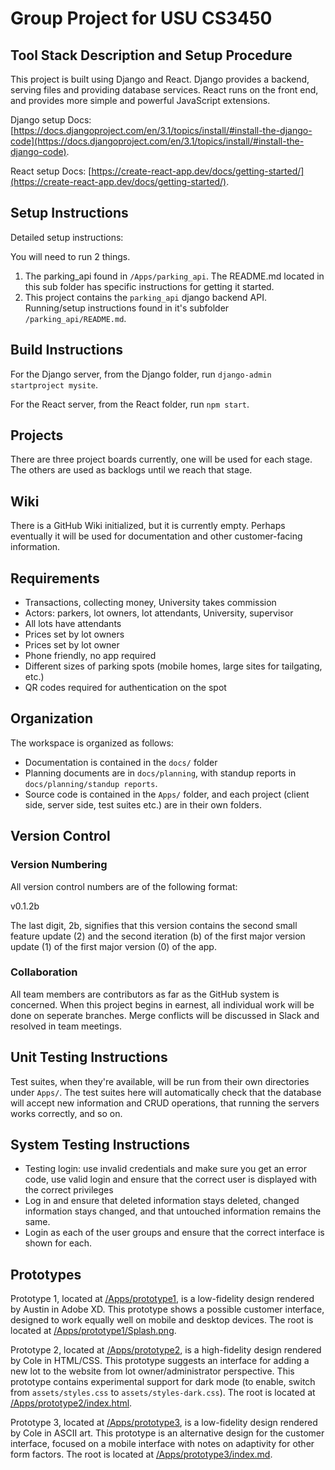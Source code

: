 # Group Project for USU CS3450

## Tool Stack Description and Setup Procedure

This project is built using Django and React. Django provides a backend, serving
files and providing database services. React runs on the front end, and provides
more simple and powerful JavaScript extensions.

Django setup Docs:
[https://docs.djangoproject.com/en/3.1/topics/install/#install-the-django-code](https://docs.djangoproject.com/en/3.1/topics/install/#install-the-django-code).

React setup Docs:
 [https://create-react-app.dev/docs/getting-started/](https://create-react-app.dev/docs/getting-started/).

## Setup Instructions

Detailed setup instructions:

You will need to run 2 things.

1. The parking_api found in ```/Apps/parking_api```. The README.md located in 
   this sub folder has specific instructions for getting it started.
2. This project contains the `parking_api` django backend API. Running/setup
   instructions found in it's subfolder ```/parking_api/README.md```. 

## Build Instructions

For the Django server, from the Django folder, run ```django-admin startproject
mysite```.

For the React server, from the React folder, run ```npm start```.

## Projects

There are three project boards currently, one will be used for each stage. The others are used as backlogs until we reach that stage.

## Wiki

There is a GitHub Wiki initialized, but it is currently empty. Perhaps eventually
it will be used for documentation and other customer-facing information.

## Requirements

 - Transactions, collecting money, University takes commission
 - Actors: parkers, lot owners, lot attendants, University, supervisor
 - All lots have attendants
 - Prices set by lot owners
 - Prices set by lot owner
 - Phone friendly, no app required
 - Different sizes of parking spots (mobile homes, large sites for tailgating, etc.)
 - QR codes required for authentication on the spot

## Organization

The workspace is organized as follows:

 - Documentation is contained in the ```docs/``` folder
 - Planning documents are in ```docs/planning```, with standup reports
   in ```docs/planning/standup reports```.
 - Source code is contained in the ```Apps/``` folder, and each project (client
   side, server side, test suites etc.) are in their own folders.

## Version Control

### Version Numbering

All version control numbers are of the following format:

v0.1.2b

The last digit, 2b, signifies that this version contains the second small
feature update (2) and the second iteration (b) of the first major version
update (1) of the first major version (0) of the app.

### Collaboration

All team members are contributors as far as the GitHub system is concerned. When
this project begins in earnest, all individual work will be done on seperate
branches. Merge conflicts will be discussed in Slack and resolved in team
meetings.

## Unit Testing Instructions

Test suites, when they're available, will be run from their own directories
under ```Apps/```. The test suites here will automatically check that the database
will accept new information and CRUD operations, that running the servers works
correctly, and so on.

## System Testing Instructions

 - Testing login: use invalid credentials and make sure you get an error code,
   use valid login and ensure that the correct user is displayed with the correct
   privileges
 - Log in and ensure that deleted information stays deleted, changed information
   stays changed, and that untouched information remains the same.
 - Login as each of the user groups and ensure that the correct interface is shown
   for each.

## Prototypes

Prototype 1, located at [/Apps/prototype1](https://github.com/colewebb/group-8/tree/master/Apps/prototype1),
is a low-fidelity design rendered by Austin in Adobe XD. This prototype shows a
possible customer interface, designed to work equally well on mobile and desktop
devices. The root is located at
[/Apps/prototype1/Splash.png](https://github.com/colewebb/group-8/tree/master/Apps/prototype1/Splash.png).

Prototype 2, located at [/Apps/prototype2](https://github.com/colewebb/group-8/tree/master/Apps/prototype2),
is a high-fidelity design rendered by Cole in HTML/CSS. This prototype suggests
an interface for adding a new lot to the website from lot owner/administrator
perspective. This prototype contains experimental support for dark mode (to
enable, switch from ```assets/styles.css``` to ```assets/styles-dark.css```).
The root is located at
[/Apps/prototype2/index.html](https://github.com/colewebb/group-8/tree/master/Apps/prototype2/index.html).

Prototype 3, located at [/Apps/prototype3](https://github.com/colewebb/group-8/tree/master/Apps/prototype3),
is a low-fidelity design rendered by Cole in ASCII art. This prototype is an
alternative design for the customer interface, focused on a mobile interface
with notes on adaptivity for other form factors. The root is located at
[/Apps/prototype3/index.md](https://github.com/colewebb/group-8/tree/master/Apps/prototype3/index.md).
